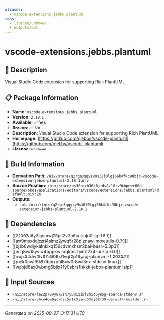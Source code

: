 ```yaml
---
aliases:
  - vscode-extensions.jebbs.plantuml
tags:
  - license/unknown
  - outputs/out
---
```


# vscode-extensions.jebbs.plantuml

## 📝 Description

Visual Studio Code extension for supporting Rich PlantUML

## 📋 Package Information

- **Name**: `vscode-extensions.jebbs.plantuml`
- **Version**: `2.18.1`
- **Available**: ✅ Yes
- **Broken**: ✅ No
- **Description**: Visual Studio Code extension for supporting Rich PlantUML
- **Homepage**: [https://github.com/qjebbs/vscode-plantuml](https://github.com/qjebbs/vscode-plantuml)
- **License**: `unknown`

## 🔧 Build Information

- **Derivation Path**: `/nix/store/q2rgn3qqyzv9s58f0lgj66b4fkc90bjc-vscode-extension-jebbs-plantuml-2.18.1.drv`
- **Source Position**: `/nix/store/ns30sqxb36k8jrds8z18rv96bpnwc60d-source/pkgs/applications/editors/vscode/extensions/jebbs.plantuml/default.nix:26`
- **Outputs**:
  - `out`:  `/nix/store/q2rgn3qqyzv9s58f0lgj66b4fkc90bjc-vscode-extension-jebbs-plantuml-2.18.1`

## 🔗 Dependencies

- [[22067a6y3jqcmwj75pd2v2a9ccizajd0-jq-1.8.1]]
- [[aw9msxddjczrj4slmz2ywq5r28p1znaw-moreutils-0.70]]
- [[bjsb6wdjykafnkixq156qdvmxhsm2bai-bash-5.3p3]]
- [[ngq8wd5yvlw4pppkwmrgkpsrfydh12x4-unzip-6.0]]
- [[nwjs54dwf9v67r8i08s7lvqf2p18yapj-plantuml-1.2025.7]]
- [[p76r0cwlf6k97ibprrpfd8xw0r8wc3nx-stdenv-linux]]
- [[wpbjd6ax0wbmg6bjlx41y0sbrs1iskkk-jebbs-plantuml.zip]]

## 📁 Input Sources

- `/nix/store/l622p70vy8k5sh7y5wizi5f2mic6ynpg-source-stdenv.sh`
- `/nix/store/shkw4qm9qcw5sc5n1k5jznc83ny02r39-default-builder.sh`

---
*Generated on 2025-09-27 13:17:31 UTC*
